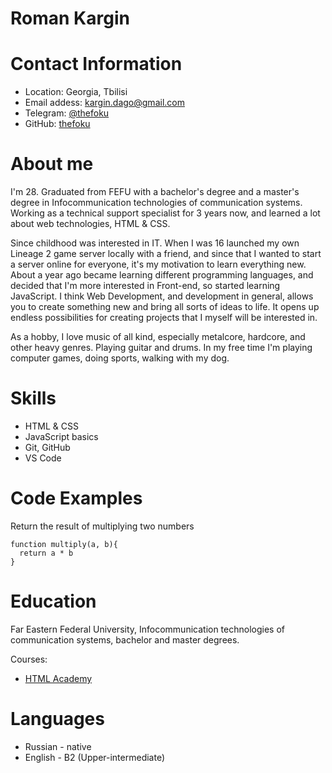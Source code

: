 # Roman Kargin

# Contact Information

* Location: Georgia, Tbilisi
* Email addess: kargin.dago@gmail.com
* Telegram: [@thefoku](https://t.me/thefoku)
* GitHub: [thefoku](https://github.com/thefoku/)

# About me

I'm 28. Graduated from FEFU with a bachelor's degree and a master's degree in Infocommunication technologies of communication systems. Working as a technical support specialist for 3 years now, and learned a lot about web technologies, HTML & CSS. 

Since childhood was interested in IT. When I was 16 launched my own Lineage 2 game server locally with a friend, and since that I wanted to start a server online for everyone, it's my motivation to learn everything new.
About a year ago became learning different programming languages, and decided that I'm more interested in Front-end, so started learning JavaScript. 
I think Web Development, and development in general, allows you to create something new and bring all sorts of ideas to life. It opens up endless possibilities for creating projects that I myself will be interested in.

As a hobby, I love music of all kind, especially metalcore, hardcore, and other heavy genres. Playing guitar and drums.
In my free time I'm playing computer games, doing sports, walking with my dog.

# Skills 

* HTML & CSS
* JavaScript basics
* Git, GitHub
* VS Code

# Code Examples
Return the result of multiplying two numbers

```
function multiply(a, b){
  return a * b
}
```

# Education
Far Eastern Federal University, Infocommunication technologies of communication systems, bachelor and master degrees.

Courses:
* [HTML Academy](https://htmlacademy.ru/)

# Languages

* Russian - native
* English - B2 (Upper-intermediate)
